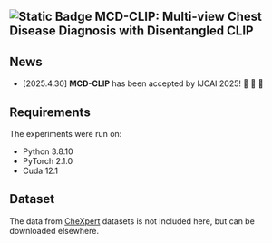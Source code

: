 ## ![Static Badge](https://img.shields.io/badge/IJCAI-2025-red) MCD-CLIP: Multi-view Chest Disease Diagnosis with Disentangled CLIP
## News
- [2025.4.30] **MCD-CLIP** has been accepted by IJCAI 2025! :star2: :star2: :star2: 
## Requirements
The experiments were run on:
- Python 3.8.10 
- PyTorch 2.1.0
- Cuda 12.1
## Dataset
The data from [CheXpert](https://stanfordmlgroup.github.io/competitions/chexpert/) datasets is not included here, but can be downloaded elsewhere.
